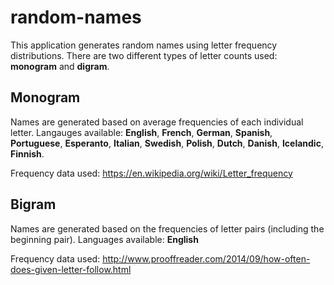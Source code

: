 # random-names
This application generates random names using letter frequency distributions. There are two different types of letter counts used: **monogram** and **digram**.

## Monogram
Names are generated based on average frequencies of each individual letter. Langauges available: **English**, **French**, **German**, **Spanish**, **Portuguese**, **Esperanto**, **Italian**, **Swedish**, **Polish**, **Dutch**, **Danish**, **Icelandic**, **Finnish**.


Frequency data used: https://en.wikipedia.org/wiki/Letter_frequency

## Bigram
Names are generated based on the frequencies of letter pairs (including the beginning pair). Languages available: **English**

Frequency data used: http://www.prooffreader.com/2014/09/how-often-does-given-letter-follow.html